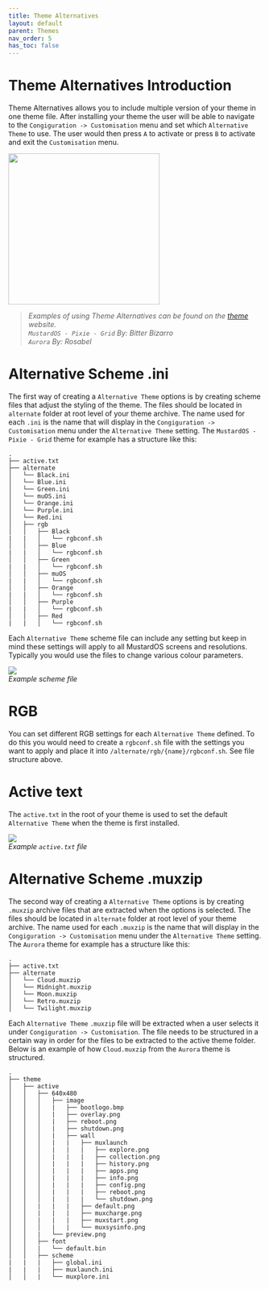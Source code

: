 ```yaml
---
title: Theme Alternatives
layout: default
parent: Themes
nav_order: 5
has_toc: false
---
```


# Theme Alternatives Introduction

Theme Alternatives allows you to include multiple version of your theme in one theme file. After installing your theme
the user will be able to navigate to the  `Congiguration -> Customisation` menu and set which `Alternative Theme` to
use. The user would then press `A` to activate or press `B` to activate and exit the `Customisation` menu.

<img src="assets/images/alternate_selection.gif" width="300" />

> *Examples of using Theme Alternatives can be found on the [theme](https://theme.muos.dev/) website.<br>
`MustardOS - Pixie - Grid` By: Bitter Bizarro<br>
`Aurora` By: Rosabel*

# Alternative Scheme .ini

The first way of creating a `Alternative Theme` options is by creating scheme files that adjust the styling of the
theme. The files should be located in `alternate` folder at root level of your theme archive. The name used for
each `.ini` is the name that will display in the `Congiguration -> Customisation` menu under the `Alternative Theme`
setting. The `MustardOS - Pixie - Grid` theme for example has a structure like this:

```
.
├── active.txt
├── alternate
│   └── Black.ini
│   └── Blue.ini
│   └── Green.ini
│   └── muOS.ini
│   └── Orange.ini
│   └── Purple.ini
│   └── Red.ini
│   ├── rgb
│   │   ├── Black
|   |   │   └── rgbconf.sh
│   │   ├── Blue
|   |   │   └── rgbconf.sh
│   │   ├── Green
|   |   │   └── rgbconf.sh
│   │   ├── muOS
|   |   │   └── rgbconf.sh
│   │   ├── Orange
|   |   │   └── rgbconf.sh
│   │   ├── Purple
|   |   │   └── rgbconf.sh
│   │   ├── Red
|   |   │   └── rgbconf.sh
```

Each `Alternative Theme` scheme file can include any setting but keep in mind these settings will apply to all MustardOS
screens and resolutions. Typically you would use the files to change various colour parameters.

<img src="assets/images/alternative_theme_example_scheme.png" /><br>
*Example scheme file*

# RGB

You can set different RGB settings for each `Alternative Theme` defined. To do this you would need to create
a `rgbconf.sh` file with the settings you want to apply and place it into `/alternate/rgb/{name}/rgbconf.sh`. See file
structure above.

# Active text

The `active.txt` in the root of your theme is used to set the default `Alternative Theme` when the theme is first
installed.

<img src="assets/images/alternative_theme_example_active.png" /><br>
*Example `active.txt` file*

# Alternative Scheme .muxzip

The second way of creating a `Alternative Theme` options is by creating `.muxzip` archive files that are extracted when
the options is selected. The files should be located in `alternate` folder at root level of your theme archive. The name
used for each `.muxzip` is the name that will display in the `Congiguration -> Customisation` menu under
the `Alternative Theme` setting. The `Aurora` theme for example has a structure like this:

```
.
├── active.txt
├── alternate
│   └── Cloud.muxzip
│   └── Midnight.muxzip
│   └── Moon.muxzip
│   └── Retro.muxzip
│   └── Twilight.muxzip
```

Each `Alternative Theme` `.muxzip` file will be extracted when a user selects it under `Congiguration -> Customisation`.
The file needs to be structured in a certain way in order for the files to be extracted to the active theme folder.
Below is an example of how `Cloud.muxzip` from the `Aurora` theme is structured.

```
.
├── theme
│   ├── active
│   │   ├── 640x480
│   │   │   ├── image
│   │   │   |   ├── bootlogo.bmp
│   │   │   |   ├── overlay.png
│   │   │   |   ├── reboot.png
│   │   │   |   ├── shutdown.png
│   │   │   |   ├── wall
│   │   │   |   |   ├── muxlaunch
│   │   │   |   |   |   ├── explore.png
│   │   │   |   |   |   ├── collection.png
│   │   │   |   |   |   ├── history.png
│   │   │   |   |   |   ├── apps.png
│   │   │   |   |   |   ├── info.png
│   │   │   |   |   |   ├── config.png
│   │   │   |   |   |   ├── reboot.png
│   │   │   |   |   |   └── shutdown.png
│   │   |   |   |   ├── default.png
│   │   |   |   |   ├── muxcharge.png
│   │   |   |   |   ├── muxstart.png
│   │   │   |   |   └── muxsysinfo.png
│   │   |   └── preview.png
│   │   ├── font
│   │   |   └── default.bin
│   │   ├── scheme
|   |   |   ├── global.ini
|   |   |   ├── muxlaunch.ini
│   │   |   └── muxplore.ini
```
